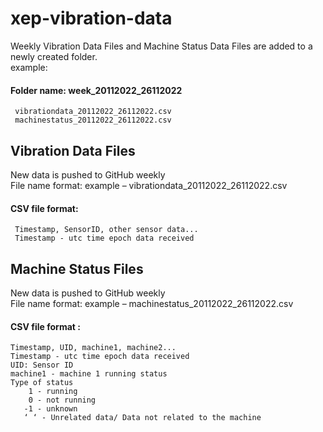 # xep-vibration-data


Weekly Vibration Data Files and Machine Status Data Files are added to a newly created folder. \
example:
#### Folder name:  week_20112022_26112022 
     vibrationdata_20112022_26112022.csv 
     machinestatus_20112022_26112022.csv  
                     
## Vibration Data Files
New data is pushed to GitHub weekly <br>
File name format: example – vibrationdata_20112022_26112022.csv <br>
#### CSV file format:
     Timestamp, SensorID, other sensor data... 
     Timestamp - utc time epoch data received

## Machine Status Files
New data is pushed to GitHub weekly <br>
File name format: example – machinestatus_20112022_26112022.csv <br>
#### CSV file format :
    Timestamp, UID, machine1, machine2...
    Timestamp - utc time epoch data received
    UID: Sensor ID
    machine1 - machine 1 running status
    Type of status
        1 - running
        0 - not running
       -1 - unknown
       ‘ ‘ - Unrelated data/ Data not related to the machine

 

